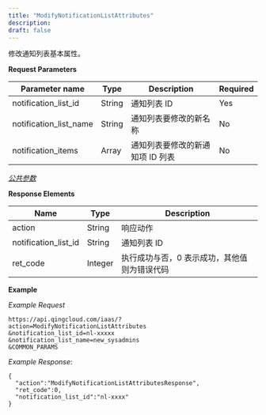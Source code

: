 ```yaml
---
title: "ModifyNotificationListAttributes"
description: 
draft: false
---
```




修改通知列表基本属性。

**Request Parameters**

| Parameter name | Type | Description | Required |
| --- | --- | --- | --- |
| notification_list_id | String | 通知列表 ID | Yes |
| notification_list_name | String | 通知列表要修改的新名称 | No |
| notification_items | Array | 通知列表要修改的新通知项 ID 列表 | No |

[_公共参数_](../../common/parameters.html#api-common-parameters)

**Response Elements**

| Name | Type | Description |
| --- | --- | --- |
| action | String | 响应动作 |
| notification_list_id | String | 通知列表 ID |
| ret_code | Integer | 执行成功与否，0 表示成功，其他值则为错误代码 |

**Example**

_Example Request_

```
https://api.qingcloud.com/iaas/?action=ModifyNotificationListAttributes
&notification_list_id=nl-xxxxx
&notification_list_name=new_sysadmins
&COMMON_PARAMS
```

_Example Response_:

```
{
  "action":"ModifyNotificationListAttributesResponse",
  "ret_code":0,
  "notification_list_id":"nl-xxxx"
}
```
